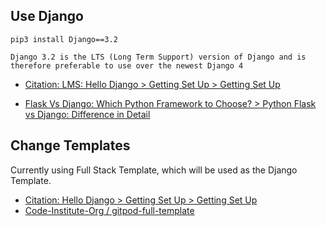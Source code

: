 ## Use Django
```
pip3 install Django==3.2

Django 3.2 is the LTS (Long Term Support) version of Django and is therefore preferable to use over the newest Django 4
```
- [Citation: LMS: Hello Django > Getting Set Up > Getting Set Up](codeinstitute.net/)

- [Flask Vs Django: Which Python Framework to Choose? > Python Flask vs Django: Difference in Detail](https://www.interviewbit.com/blog/flask-vs-django/#:~:text=Django%20is%20a%20full%2Dstack,external%20libraries%20and%20minimalist%20features.)

## Change Templates
Currently using Full Stack Template, 
which will be used as the Django Template.
- [Citation: Hello Django > Getting Set Up > Getting Set Up](codeinstitute.net)
- [Code-Institute-Org / gitpod-full-template](https://github.com/Code-Institute-Org/gitpod-full-template)